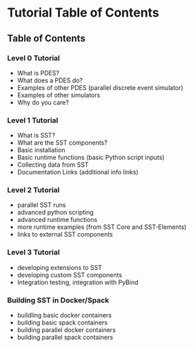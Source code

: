 # Tutorial Table of Contents #

## Table of Contents

### Level 0 Tutorial
* What is PDES? 
* What does a PDES do? 
* Examples of other PDES (parallel discrete event simulator)
* Examples of other simulators
* Why do you care? 

### Level 1 Tutorial
* What is SST? 
* What are the SST components? 
* Basic installation
* Basic runtime functions (basic Python script inputs)
* Collecting data from SST
* Documentation Links (additional info links)

### Level 2 Tutorial
* parallel SST runs
* advanced python scripting
* advanced runtime functions
* more runtime examples (from SST Core and SST-Elements)
* links to external SST components

### Level 3 Tutorial
* developing extensions to SST
* developing custom SST components
* Integration testing, integration with PyBind

### Building SST in Docker/Spack
* buildling basic docker containers
* building basic spack containers
* building parallel docker containers
* building parallel spack containers

